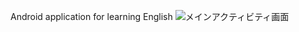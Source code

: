 Android application for learning English
![メインアクティビティ画面](https://mitaka.boo.jp/images/article20/main_activity.png)
